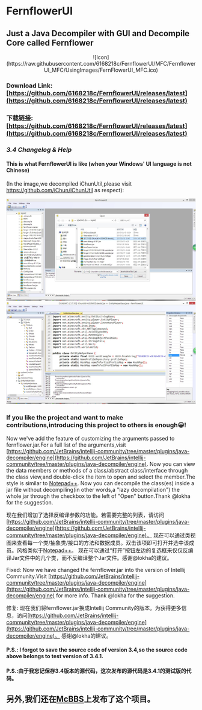 ﻿# FernflowerUI
## Just a Java Decompiler with GUI and Decompile Core called Fernflower

<center>![Icon](https://raw.githubusercontent.com/6168218c/FernflowerUI/MFC/FernflowerUI_MFC/UsingImages/FernFlowerUI_MFC.ico)</center>

### Download Link:[https://github.com/6168218c/FernflowerUI/releases/latest](https://github.com/6168218c/FernflowerUI/releases/latest)
### 下载链接:[https://github.com/6168218c/FernflowerUI/releases/latest](https://github.com/6168218c/FernflowerUI/releases/latest)


### *3.4 Changelog & Help*

#### This is what FernflowerUI is like (when your Windows' UI language is not Chinese) 
(In the image,we decompiled iChunUtil,please visit https://github.com/iChun/iChunUtil as respect):

![DecompInsideJar](https://raw.githubusercontent.com/6168218c/FernflowerUI/MFC/FernflowerUI_MFC/UsingImages/DecompInsideJar.jpg)
![SmallUpdate](https://raw.githubusercontent.com/6168218c/FernflowerUI/MFC/FernflowerUI_MFC/UsingImages/ViewUpdate.jpg)

### If you like the project and want to make contributions,introducing this project to others is enough:grinning:!

Now we've add the feature of customizing the arguments passed to fernflower.jar.For a full list of the arguments,visit [https://github.com/JetBrains/intellij-community/tree/master/plugins/java-decompiler/engine](https://github.com/JetBrains/intellij-community/tree/master/plugins/java-decompiler/engine).
Now you can view the data members or methods of a class/abstract class/interface through the class view,and double-click the item to open and select the member.The style is similar to [Notepad++](https://notepad-plus-plus.org/).
Now you can decompile the class(es) inside a jar file without decompiling(in other words,a "lazy decompilation") the whole jar through the checkbox to the left of "Open" button.Thank @lokha for the suggestion.

现在我们增加了选择反编译参数的功能。若需要完整的列表，请访问[https://github.com/JetBrains/intellij-community/tree/master/plugins/java-decompiler/engine](https://github.com/JetBrains/intellij-community/tree/master/plugins/java-decompiler/engine)。
现在可以通过类视图来查看每一个类/抽象类/接口的方法和数据成员。双击该项即可打开并选中该成员。风格类似于[Notepad++](https://notepad-plus-plus.org/)。
现在可以通过“打开”按钮左边的复选框来仅仅反编译Jar文件中的几个类，而不反编译整个Jar文件。感谢@lokha的建议。

Fixed:
Now we have changed the fernflower.jar into the version of Intellij Community.Visit [https://github.com/JetBrains/intellij-community/tree/master/plugins/java-decompiler/engine](https://github.com/JetBrains/intellij-community/tree/master/plugins/java-decompiler/engine) for more info.
Thank @lokha for the suggestion.

修复:
现在我们将fernflower.jar换成Intellij Community的版本。为获得更多信息，访问[https://github.com/JetBrains/intellij-community/tree/master/plugins/java-decompiler/engine](https://github.com/JetBrains/intellij-community/tree/master/plugins/java-decompiler/engine)。
感谢@lokha的建议。

#### P.S.: I forgot to save the source code of version 3.4,so the source code above belongs to test version of 3.4.1.

#### P.S.:由于我忘记保存3.4版本的源代码，这次发布的源代码是3.4.1的测试版的代码。

## 另外,我们还在[McBBS](http://www.mcbbs.net/thread-773809-1-1.html)上发布了这个项目。
